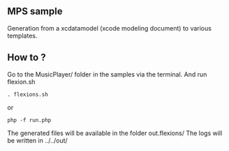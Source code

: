 ## MPS sample

Generation from a xcdatamodel (xcode modeling document) to various templates.

## How to ?

Go to the MusicPlayer/ folder in the samples via the terminal.
And run flexion.sh

```
. flexions.sh
```
or 

```
php -f run.php
```

The generated files will be available in the folder out.flexions/
The logs will be written in ../../out/